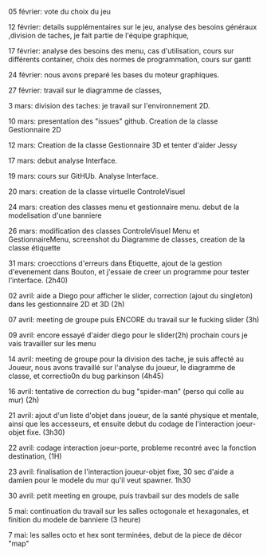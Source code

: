 05 février: vote du choix du jeu

12 février: details supplémentaires sur le jeu, analyse des besoins généraux ,division de taches, je fait partie de l'équipe graphique,

17 février: analyse des besoins des menu, cas d'utilisation, cours sur différents container, choix des normes de programmation, cours sur gantt

24 février: nous avons preparé les bases du moteur graphiques.

27 février: travail sur le diagramme de classes, 

3 mars: division des taches: je travail sur l'environnement 2D.

10 mars: presentation des "issues" github. Creation de la classe Gestionnaire 2D

12 mars: Creation de la classe Gestionnaire 3D et tenter d'aider Jessy

17 mars: debut analyse Interface.

19 mars: cours sur GitHUb. Analyse Interface.

20 mars: creation de la classe virtuelle ControleVisuel

24 mars: creation des classes menu et gestionnaire menu. debut de la modelisation d'une banniere

26 mars:  modification des classes ControleVisuel Menu et GestionnaireMenu, screenshot du Diagramme de classes, creation de la classe étiquette

31 mars: croecctions d'erreurs dans Etiquette, ajout de la gestion d'evenement dans Bouton, et j'essaie de creer un programme pour tester l'interface. (2h40)

02 avril: aide a Diego pour afficher le slider, correction (ajout du singleton) dans les gestionnaire 2D et 3D (2h)

07 avril: meeting de groupe puis ENCORE du travail sur le fucking slider (3h)

09 avril: encore essayé d'aider diego pour le slider(2h) prochain cours je vais travailler sur les menu

14 avril: meeting de groupe pour la division des tache, je suis affecté au Joueur, nous avons travaillé sur l'analyse du joueur, le diagramme de classe, et correctio0n du bug parkinson (4h45)

16 avril: tentative de correction du bug "spider-man" (perso qui colle au mur) (2h)

21 avril: ajout d'un liste d'objet dans joueur, de la santé physique et mentale, ainsi que les accesseurs, et ensuite debut du codage de l'interaction joeur-objet fixe. (3h30)

22 avril: codage interaction joeur-porte, probleme recontré avec la fonction destination, (1H)

23 avril: finalisation de l'interaction joueur-objet fixe, 30 sec d'aide a damien pour le modele du mur qu'il veut spawner. 1h30

30 avril: petit meeting en groupe, puis travbail sur des models de salle

5 mai: continuation du travail sur les salles octogonale et hexagonales, et finition du modele de banniere (3 heure)

7 mai: les salles octo et hex sont terminées, debut de la piece de décor "map"
